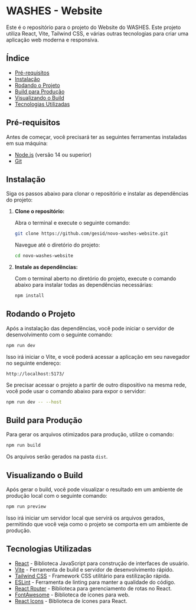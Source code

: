 # WASHES - Website

Este é o repositório para o projeto do Website do WASHES. Este projeto utiliza React, Vite, Tailwind CSS, e várias outras tecnologias para criar uma aplicação web moderna e responsiva.

## **Índice**
- [Pré-requisitos](#pré-requisitos)
- [Instalação](#instalação)
- [Rodando o Projeto](#rodando-o-projeto)
- [Build para Produção](#build-para-produção)
- [Visualizando o Build](#visualizando-o-build)
- [Tecnologias Utilizadas](#tecnologias-utilizadas)

## **Pré-requisitos**

Antes de começar, você precisará ter as seguintes ferramentas instaladas em sua máquina:

- [Node.js](https://nodejs.org/) (versão 14 ou superior)
- [Git](https://git-scm.com/)

## **Instalação**

Siga os passos abaixo para clonar o repositório e instalar as dependências do projeto:

1. **Clone o repositório:**

   Abra o terminal e execute o seguinte comando:

   ```bash
   git clone https://github.com/gesid/novo-washes-website.git
   ```

   Navegue até o diretório do projeto:

   ```bash
   cd novo-washes-website
   ```

2. **Instale as dependências:**

   Com o terminal aberto no diretório do projeto, execute o comando abaixo para instalar todas as dependências necessárias:

   ```bash
   npm install
   ```

## **Rodando o Projeto**

Após a instalação das dependências, você pode iniciar o servidor de desenvolvimento com o seguinte comando:

```bash
npm run dev
```

Isso irá iniciar o Vite, e você poderá acessar a aplicação em seu navegador no seguinte endereço:

```
http://localhost:5173/
```

Se precisar acessar o projeto a partir de outro dispositivo na mesma rede, você pode usar o comando abaixo para expor o servidor:

```bash
npm run dev -- --host
```

## **Build para Produção**

Para gerar os arquivos otimizados para produção, utilize o comando:

```bash
npm run build
```

Os arquivos serão gerados na pasta `dist`.

## **Visualizando o Build**

Após gerar o build, você pode visualizar o resultado em um ambiente de produção local com o seguinte comando:

```bash
npm run preview
```

Isso irá iniciar um servidor local que servirá os arquivos gerados, permitindo que você veja como o projeto se comporta em um ambiente de produção.

## **Tecnologias Utilizadas**

- [React](https://reactjs.org/) - Biblioteca JavaScript para construção de interfaces de usuário.
- [Vite](https://vitejs.dev/) - Ferramenta de build e servidor de desenvolvimento rápido.
- [Tailwind CSS](https://tailwindcss.com/) - Framework CSS utilitário para estilização rápida.
- [ESLint](https://eslint.org/) - Ferramenta de linting para manter a qualidade do código.
- [React Router](https://reactrouter.com/) - Biblioteca para gerenciamento de rotas no React.
- [FontAwesome](https://fontawesome.com/) - Biblioteca de ícones para web.
- [React Icons](https://react-icons.github.io/react-icons/) - Biblioteca de ícones para React.
